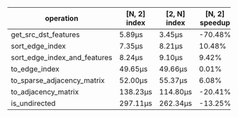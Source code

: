 
| operation | [N, 2] index | [2, N] index | [N, 2] speedup |
| --- | --- | --- | --- |
| get_src_dst_features | 5.89μs | 3.45μs | -70.48% |
| sort_edge_index | 7.35μs | 8.21μs | 10.48% |
| sort_edge_index_and_features | 8.24μs | 9.10μs | 9.42% |
| to_edge_index | 49.65μs | 49.66μs | 0.01% |
| to_sparse_adjacency_matrix | 52.00μs | 55.37μs | 6.08% |
| to_adjacency_matrix | 138.23μs | 114.80μs | -20.41% |
| is_undirected | 297.11μs | 262.34μs | -13.25% |
